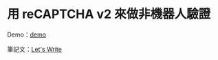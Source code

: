 # 用 reCAPTCHA v2 來做非機器人驗證

Demo：[demo](https://letswritetw.github.io/letswrite-recaptcha-v2/)

筆記文：[Let's Write](https://www.letswrite.tw/recaptcha-v2/)
